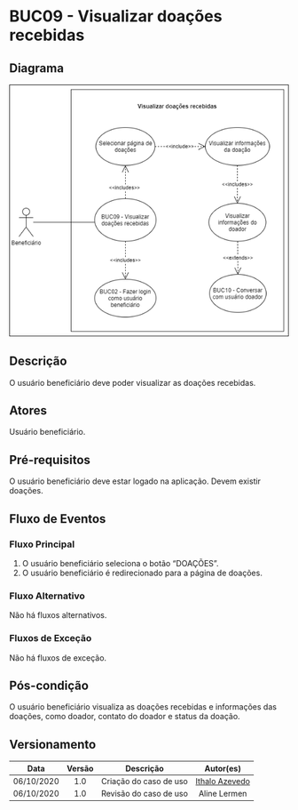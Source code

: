 # BUC09 - Visualizar doações recebidas

## Diagrama

![BUC09](../../../../assets/images/casosDeUso/BUC09.png)

## Descrição

O usuário beneficiário deve poder visualizar as doações recebidas.

## Atores

Usuário beneficiário.

## Pré-requisitos

O usuário beneficiário deve estar logado na aplicação.
Devem existir doações.

## Fluxo de Eventos

### Fluxo Principal

1. O usuário beneficiário seleciona o botão “DOAÇÕES”.
2. O usuário beneficiário é redirecionado para a página de doações.

### Fluxo Alternativo

Não há fluxos alternativos.

### Fluxos de Exceção

Não há fluxos de exceção.

## Pós-condição

O usuário beneficiário visualiza as doações recebidas e informações das doações, como doador, contato do doador e status da doação.

## Versionamento

|    Data    | Versão |                        Descrição                         |                            Autor(es)                             |
| :--------: | :----: | :------------------------------------------------------: | :--------------------------------------------------------------: |
| 06/10/2020 | 1.0 | Criação do caso de uso | [Ithalo Azevedo](https://github.com/ithaloazevedo) |
| 06/10/2020 | 1.0 | Revisão do caso de uso | Aline Lermen |
